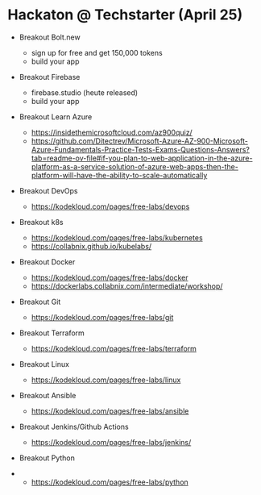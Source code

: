 # Hackaton @ Techstarter (April 25)


- Breakout Bolt.new
  - sign up for free and get 150,000 tokens
  - build your app

- Breakout Firebase
  - firebase.studio (heute released)
  - build your app

- Breakout Learn Azure
  - https://insidethemicrosoftcloud.com/az900quiz/
  - https://github.com/Ditectrev/Microsoft-Azure-AZ-900-Microsoft-Azure-Fundamentals-Practice-Tests-Exams-Questions-Answers?tab=readme-ov-file#if-you-plan-to-web-application-in-the-azure-platform-as-a-service-solution-of-azure-web-apps-then-the-platform-will-have-the-ability-to-scale-automatically

- Breakout DevOps
  - https://kodekloud.com/pages/free-labs/devops

- Breakout k8s
  - https://kodekloud.com/pages/free-labs/kubernetes
  - https://collabnix.github.io/kubelabs/

- Breakout Docker
  - https://kodekloud.com/pages/free-labs/docker
  - https://dockerlabs.collabnix.com/intermediate/workshop/

- Breakout Git
  - https://kodekloud.com/pages/free-labs/git

- Breakout Terraform
  - https://kodekloud.com/pages/free-labs/terraform

- Breakout Linux
  - https://kodekloud.com/pages/free-labs/linux

- Breakout Ansible
  - https://kodekloud.com/pages/free-labs/ansible

- Breakout Jenkins/Github Actions
  - https://kodekloud.com/pages/free-labs/jenkins/

- Breakout Python
- - https://kodekloud.com/pages/free-labs/python

